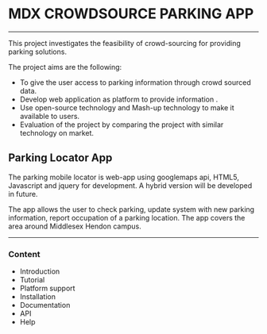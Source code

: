 # MDX CROWDSOURCE PARKING APP


---

This project investigates the feasibility of crowd-sourcing for providing parking solutions.

The project aims are the following:

* To give the user access to parking information through crowd sourced data.
* Develop web application as platform to provide information .
* Use open-source technology and Mash-up technology to make it available to users.
* Evaluation of the project by comparing the project with similar technology on market.



## Parking Locator App

The parking mobile locator is web-app using googlemaps api, HTML5, Javascript and jquery for development. A hybrid version will be developed in future. 

The app allows the user to check parking, update system with new parking information, report occupation of a parking location.
The app covers the area around Middlesex Hendon campus.


---



### Content




* Introduction
* Tutorial
* Platform support
* Installation
* Documentation
* API
* Help

